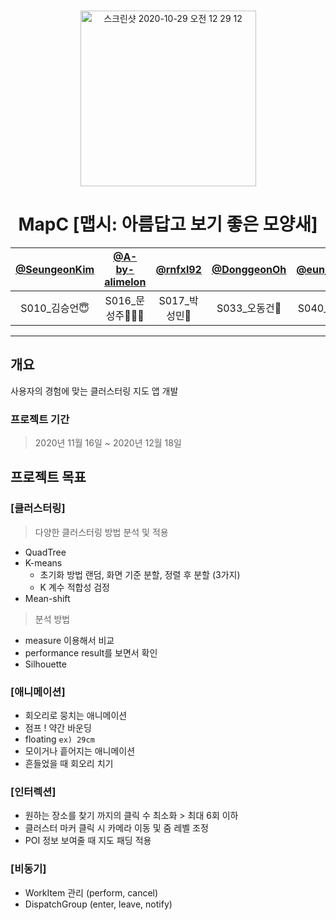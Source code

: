 
###
<div align="center">
<img width="281" alt="스크린샷 2020-10-29 오전 12 29 12" src="https://user-images.githubusercontent.com/62557093/100237742-ac64da80-2f72-11eb-949e-e3a8d212c253.png">


# MapC [맵시: 아름답고 보기 좋은 모양새]

| [@SeungeonKim](https://github.com/Seungeon-Kim) | [@A-by-alimelon](https://github.com/A-by-alimelon) | [@rnfxl92](https://github.com/rnfxl92) | [@DonggeonOh](https://github.com/DonggeonOh) | [@eunjeongS2](https://github.com/eunjeongS2) |
| :-------: | :--------: | :-------: | :--------: | :-------: |
| S010_김승언😇 | S016_문성주🙇🏻‍♀️ | S017_박성민🤡 | S033_오동건🤪 | S040_이은정🤓 |

</div>

---

## 개요
 사용자의 경험에 맞는 클러스터링 지도 앱 개발 
### 프로젝트 기간
> 2020년 11월 16일 ~ 2020년 12월 18일


## 프로젝트 목표
### [클러스터링]
> 다양한 클러스터링 방법 분석 및 적용 
* QuadTree
* K-means
    * 초기화 방법
        랜덤, 화면 기준 분할, 정렬 후 분할 (3가지)
    * K 계수 적합성 검정 
* Mean-shift

> 분석 방법 
* measure 이용해서 비교 
* performance result를 보면서 확인
* Silhouette

### [애니메이션] 
- 회오리로 뭉치는 애니메이션 
- 점프 ! 약간 바운딩 
- floating `ex) 29cm`
- 모이거나 흩어지는 애니메이션
- 흔들었을 때 회오리 치기

### [인터렉션]
* 원하는 장소를 찾기 까지의 클릭 수 최소화 > 최대 6회 이하
* 클러스터 마커 클릭 시 카메라 이동 및 줌 레벨 조정
* POI 정보 보여줄 때 지도 패딩 적용

### [비동기]
* WorkItem 관리 (perform, cancel)
* DispatchGroup (enter, leave, notify)
